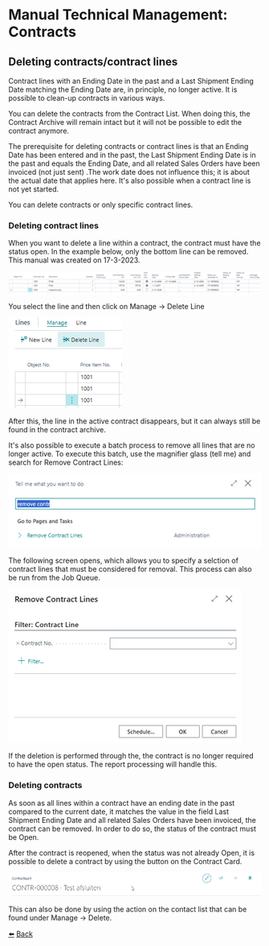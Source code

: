 # Manual Technical Management: Contracts
## Deleting contracts/contract lines
Contract lines with an Ending Date in the past and a Last Shipment Ending Date matching the Ending Date are, in principle, no longer active. It is possible to clean-up contracts in various ways.

You can delete the contracts from the Contract List. When doing this, the Contract Archive will remain intact but it will not be possible to edit the contract anymore.

The prerequisite for deleting contracts or contract lines is that an Ending Date has been entered and in the past, the Last Shipment Ending Date is in the past and equals the Ending Date, and all related Sales Orders have been invoiced (not just sent) .The work date does not influence this; it is about the actual date that applies here. It's also possible when a contract line is not yet started.

You can delete contracts or only specific contract lines.

### Deleting contract lines

When you want to delete a line within a contract, the contract must have the status open.
In the example below, only the bottom line can be removed. This manual was created on 17-3-2023.

![Image](../images/image65.png)

You select the line and then click on Manage -> Delete Line

![Image](../images/image66.png)

After this, the line in the active contract disappears, but it can always still be found in the contract archive.

It's also possible to execute a batch process to remove all lines that are no longer active.
To execute this batch, use the magnifier glass (tell me) and search for Remove Contract Lines:

![Image](../images/image67.png)

The following screen opens, which allows you to specify a selction of contract lines that must be considered for removal. This process can also be run from the Job Queue.

![Image](../images/image68.png)

If the deletion is performed through the, the contract is no longer required to have the open status. The report processing will handle this.

### Deleting contracts
As soon as all lines within a contract have an ending date in the past compared to the current date,  it matches the value in the field Last Shipment Ending Date and all related Sales Orders have been invoiced, the contract can be removed. In order to do so, the status of the contract must be Open.

After the contract is reopened, when the status was not already Open, it is possible to delete a contract by using the button on the Contract Card.

![Image](../images/image70.png)

This can also be done by using the action on the contact list that can be found under Manage -> Delete.

[:arrow_left:](../README.md) [Back](../README.md)